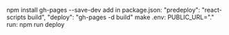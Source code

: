 npm install gh-pages --save-dev
add in package.json:
    "predeploy": "react-scripts build",
    "deploy": "gh-pages -d build"
make .env:
    PUBLIC_URL="."
run:
    npm run deploy